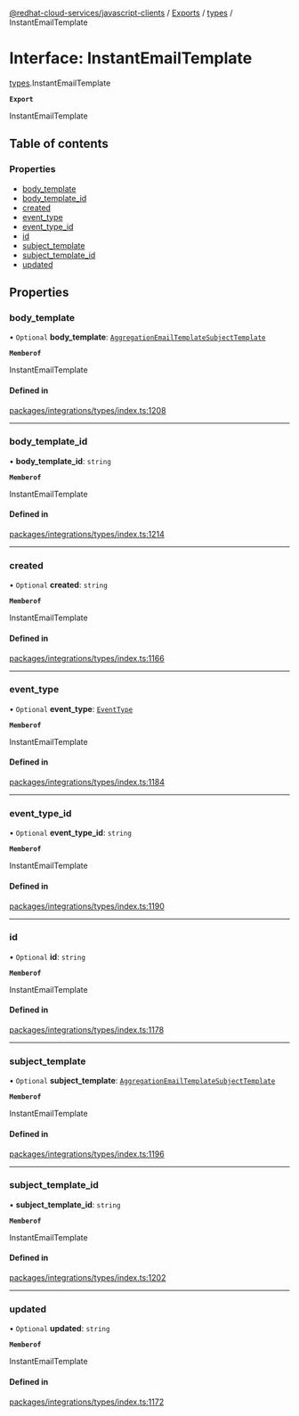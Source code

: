 [@redhat-cloud-services/javascript-clients](../README.md) / [Exports](../modules.md) / [types](../modules/types.md) / InstantEmailTemplate

# Interface: InstantEmailTemplate

[types](../modules/types.md).InstantEmailTemplate

**`Export`**

InstantEmailTemplate

## Table of contents

### Properties

- [body\_template](types.InstantEmailTemplate.md#body_template)
- [body\_template\_id](types.InstantEmailTemplate.md#body_template_id)
- [created](types.InstantEmailTemplate.md#created)
- [event\_type](types.InstantEmailTemplate.md#event_type)
- [event\_type\_id](types.InstantEmailTemplate.md#event_type_id)
- [id](types.InstantEmailTemplate.md#id)
- [subject\_template](types.InstantEmailTemplate.md#subject_template)
- [subject\_template\_id](types.InstantEmailTemplate.md#subject_template_id)
- [updated](types.InstantEmailTemplate.md#updated)

## Properties

### body\_template

• `Optional` **body\_template**: [`AggregationEmailTemplateSubjectTemplate`](types.AggregationEmailTemplateSubjectTemplate.md)

**`Memberof`**

InstantEmailTemplate

#### Defined in

[packages/integrations/types/index.ts:1208](https://github.com/RedHatInsights/javascript-clients/blob/main/packages/integrations/types/index.ts#L1208)

___

### body\_template\_id

• **body\_template\_id**: `string`

**`Memberof`**

InstantEmailTemplate

#### Defined in

[packages/integrations/types/index.ts:1214](https://github.com/RedHatInsights/javascript-clients/blob/main/packages/integrations/types/index.ts#L1214)

___

### created

• `Optional` **created**: `string`

**`Memberof`**

InstantEmailTemplate

#### Defined in

[packages/integrations/types/index.ts:1166](https://github.com/RedHatInsights/javascript-clients/blob/main/packages/integrations/types/index.ts#L1166)

___

### event\_type

• `Optional` **event\_type**: [`EventType`](types.EventType.md)

**`Memberof`**

InstantEmailTemplate

#### Defined in

[packages/integrations/types/index.ts:1184](https://github.com/RedHatInsights/javascript-clients/blob/main/packages/integrations/types/index.ts#L1184)

___

### event\_type\_id

• `Optional` **event\_type\_id**: `string`

**`Memberof`**

InstantEmailTemplate

#### Defined in

[packages/integrations/types/index.ts:1190](https://github.com/RedHatInsights/javascript-clients/blob/main/packages/integrations/types/index.ts#L1190)

___

### id

• `Optional` **id**: `string`

**`Memberof`**

InstantEmailTemplate

#### Defined in

[packages/integrations/types/index.ts:1178](https://github.com/RedHatInsights/javascript-clients/blob/main/packages/integrations/types/index.ts#L1178)

___

### subject\_template

• `Optional` **subject\_template**: [`AggregationEmailTemplateSubjectTemplate`](types.AggregationEmailTemplateSubjectTemplate.md)

**`Memberof`**

InstantEmailTemplate

#### Defined in

[packages/integrations/types/index.ts:1196](https://github.com/RedHatInsights/javascript-clients/blob/main/packages/integrations/types/index.ts#L1196)

___

### subject\_template\_id

• **subject\_template\_id**: `string`

**`Memberof`**

InstantEmailTemplate

#### Defined in

[packages/integrations/types/index.ts:1202](https://github.com/RedHatInsights/javascript-clients/blob/main/packages/integrations/types/index.ts#L1202)

___

### updated

• `Optional` **updated**: `string`

**`Memberof`**

InstantEmailTemplate

#### Defined in

[packages/integrations/types/index.ts:1172](https://github.com/RedHatInsights/javascript-clients/blob/main/packages/integrations/types/index.ts#L1172)
